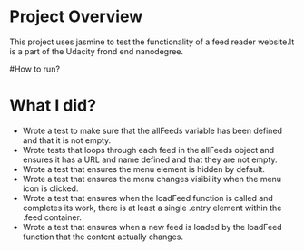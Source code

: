 # Project Overview

This project uses jasmine to test the functionality of a feed reader website.It is a part of the Udacity frond end nanodegree.

#How to run?

# What I did?
* Wrote a test to make sure that the allFeeds variable has been defined and that it is not empty.
* Wrote tests that loops through each feed in the allFeeds object and ensures it has a URL and name defined and that they are not empty.
* Wrote a test that ensures the menu element is hidden by default.
* Wrote a test that ensures the menu changes visibility when the menu icon is clicked.
* Wrote a test that ensures when the loadFeed function is called and completes its work, there is at least a single .entry element within the .feed container.
* Wrote a test that ensures when a new feed is loaded by the loadFeed function that the content actually changes.
